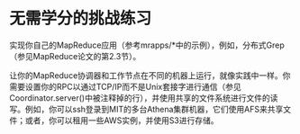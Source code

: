 # 无需学分的挑战练习

实现你自己的MapReduce应用（参考mrapps/*中的示例），例如，分布式Grep（参见MapReduce论文的第2.3节）。

让你的MapReduce协调器和工作节点在不同的机器上运行，就像实践中一样。你需要设置你的RPC以通过TCP/IP而不是Unix套接字进行通信（参见Coordinator.server()中被注释掉的行），并使用共享的文件系统进行文件的读写。例如，你可以ssh登录到MIT的多台Athena集群机器，它们使用AFS来共享文件；或者，你可以租用一些AWS实例，并使用S3进行存储。
